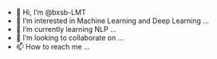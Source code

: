 - 👋 Hi, I’m @bxsb-LMT
- 👀 I’m interested in Machine Learning and Deep Learning ...
- 🌱 I’m currently learning NLP ...
- 💞️ I’m looking to collaborate on ...
- 📫 How to reach me ...

<!---
bxsb-LMT/bxsb-LMT is a ✨ special ✨ repository because its `README.md` (this file) appears on your GitHub profile.
You can click the Preview link to take a look at your changes.
--->
